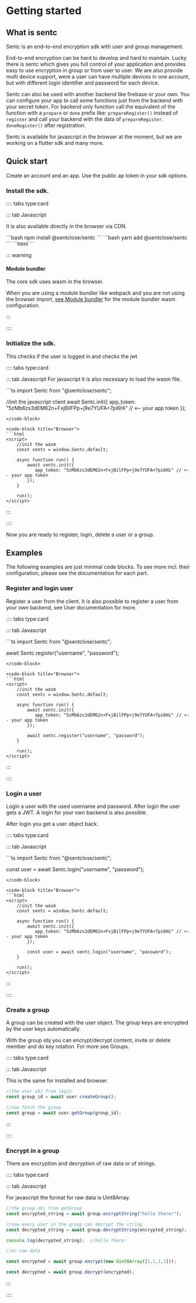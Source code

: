 # Getting started

## What is sentc

Sentc is an end-to-end encryption sdk with user and group management.

End-to-end encryption can be hard to develop and hard to maintain. 
Lucky there is sentc which gives you full control of your application and provides easy to use encryption in group or from user to user.
We are also provide multi device support, were a user can have multiple devices in one account, but with different login identifier and password for each device.

Sentc can also be used with another backend like firebase or your own. 
You can configure your app to call some functions just from the backend with your secret token.
For backend only function call the equivalent of the function with a `prepare` or `done` prefix like: `prepareRegister()` instead of `register` and call your backend with the data of `prepareRegister`. 
`doneRegister()` after registration.

Sentc is available for javascript in the browser at the moment, but we are working on a flutter sdk and many more.

## Quick start

Create an account and an app. Use the public ap token in your sdk options.

### Install the sdk.

:::: tabs type:card

::: tab Javascript

It is also available directly in the browser via CDN.

<code-group>
<code-block title="NPM" active>
```bash
npm install @sentclose/sentc
```
</code-block>

<code-block title="YARN">
```bash
yarn add @sentclose/sentc
```
</code-block>

<code-block title="Browser">
```html
<script src="https://cdn.jsdelivr.net/npm/@sentclose/sentc/dist/sentc.min.js"></script>
```
</code-block>
</code-group>

::: warning

#### Module bundler

The core sdk uses wasm in the browser.

When you are using a module bundler like webpack and you are not using the browser import,
[see Module bundler](/guide/module-bundler/) for the module bundler wasm configuration.

:::

::::

### Initialize the sdk. 
This checks if the user is logged in and checks the jwt

:::: tabs type:card

::: tab Javascript
For javascript it is also necessary to load the wasm file.

<code-group>
<code-block title="Installed" active>
```ts
import Sentc from "@sentclose/sentc";

//init the javascript client
await Sentc.init({
    app_token: "5zMb6zs3dEM62n+FxjBilFPp+j9e7YUFA+7pi6Hi"  // <-- your app token
});
```
</code-block>

<code-block title="Browser">
```html
<script>
    //init the wasm
    const sentc = window.Sentc.default;

    async function run() {
        await sentc.init({
           app_token: "5zMb6zs3dEM62n+FxjBilFPp+j9e7YUFA+7pi6Hi" // <-- your app token
        });
    }

    run();
</script>
```
</code-block>
</code-group>
:::

::::

Now you are ready to register, login, delete a user or a group.

## Examples

The following examples are just minimal code blocks. To see more incl. their configuration, please see the documentation for each part.

### Register and login user

Register a user from the client. It is also possible to register a user from your own backend, see User documentation for more.

:::: tabs type:card

::: tab Javascript

<code-group>
<code-block title="Installed" active>
```ts
import Sentc from "@sentclose/sentc";

await Sentc.register("username", "password");
```
</code-block>

<code-block title="Browser">
```html
<script>
    //init the wasm
    const sentc = window.Sentc.default;

    async function run() {
        await sentc.init({
           app_token: "5zMb6zs3dEM62n+FxjBilFPp+j9e7YUFA+7pi6Hi" // <-- your app token
        });
        
        await sentc.register("username", "password");
    }

    run();
</script>
```
</code-block>
</code-group>

:::

::::

### Login a user

Login a user with the used username and password. After login the user gets a JWT. A login for your own backend is also possible.

After login you get a user object back.

:::: tabs type:card

::: tab Javascript

<code-group>
<code-block title="Installed" active>
```ts
import Sentc from "@sentclose/sentc";

const user = await Sentc.login("username", "password");
```
</code-block>

<code-block title="Browser">
```html
<script>
    //init the wasm
    const sentc = window.Sentc.default;

    async function run() {
        await sentc.init({
           app_token: "5zMb6zs3dEM62n+FxjBilFPp+j9e7YUFA+7pi6Hi" // <-- your app token
        });
        
        const user = await sentc.login("username", "password");
    }

    run();
</script>
```
</code-block>
</code-group>

:::

::::

### Create a group

A group can be created with the user object. The group keys are encrypted by the user keys automatically.

With the group obj you can encrypt/decrypt content, invite or delete member and do key rotation. For more see Groups.

:::: tabs type:card

::: tab Javascript

This is the same for installed and browser.

```ts
//the user obj from login
const group_id = await user.createGroup();

//now fetch the group
const group = await user.getGroup(group_id);
```

:::

::::

### Encrypt in a group

There are encryption and decryption of raw data or of strings.

:::: tabs type:card

::: tab Javascript

For javascript the format for raw data is Uint8Array.

```ts
//the group obj from getGroup
const encrypted_string = await group.encryptString("hello there!");

//now every user in the group can decrypt the string
const decrypted_string = await group.decryptString(encrypted_string);

console.log(decrypted_string);  //hello there!

//or raw data

const encrypted = await group.encrypt(new Uint8Array([1,1,1,1]));

const decrypted = await group.decrypt(encrypted);
```

:::

::::